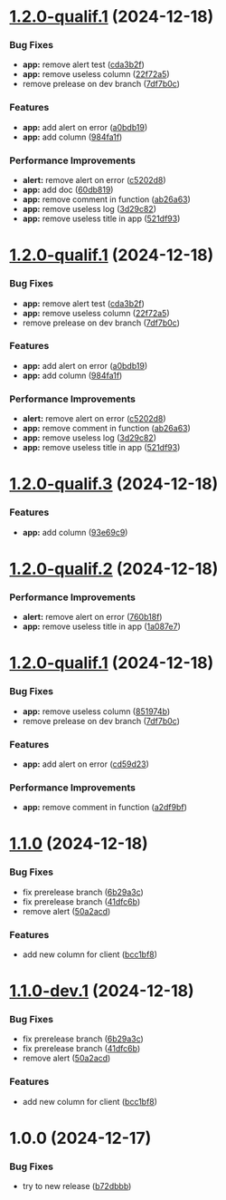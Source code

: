 # [1.2.0-qualif.1](https://github.com/ItAntoninR/semantic-gitmoji-release-test/compare/v1.1.0...v1.2.0-qualif.1) (2024-12-18)


### Bug Fixes

* **app:** remove alert test ([cda3b2f](https://github.com/ItAntoninR/semantic-gitmoji-release-test/commit/cda3b2fc406b77514ffee7c3c472a4ae91434f27))
* **app:** remove useless column ([22f72a5](https://github.com/ItAntoninR/semantic-gitmoji-release-test/commit/22f72a581e77a0d4c7cd01e9cfb279e553b26129))
* remove prelease on dev branch ([7df7b0c](https://github.com/ItAntoninR/semantic-gitmoji-release-test/commit/7df7b0c5ce060fd7d829c8d2e5d849071f67855c))


### Features

* **app:** add alert on error ([a0bdb19](https://github.com/ItAntoninR/semantic-gitmoji-release-test/commit/a0bdb195242eb6ed9f0b032a48014a30f3b44431))
* **app:** add column ([984fa1f](https://github.com/ItAntoninR/semantic-gitmoji-release-test/commit/984fa1fece46b63af432f99ab9de12b9d73a3a75))


### Performance Improvements

* **alert:** remove alert on error ([c5202d8](https://github.com/ItAntoninR/semantic-gitmoji-release-test/commit/c5202d8c3ed339395fb1a728e039cf8c819655e7))
* **app:** add doc ([60db819](https://github.com/ItAntoninR/semantic-gitmoji-release-test/commit/60db819aa1c0e1634d6c6cd4877a7cb9741f7cdb))
* **app:** remove comment in function ([ab26a63](https://github.com/ItAntoninR/semantic-gitmoji-release-test/commit/ab26a635f3be74c2b134d5c1bc43208894330c6d))
* **app:** remove useless log ([3d29c82](https://github.com/ItAntoninR/semantic-gitmoji-release-test/commit/3d29c823b42f1f464a27a5120055bdc4437d95ed))
* **app:** remove useless title in app ([521df93](https://github.com/ItAntoninR/semantic-gitmoji-release-test/commit/521df93bf0e0d9d2e93b528ff4bee7093c627b66))

# [1.2.0-qualif.1](https://github.com/ItAntoninR/semantic-gitmoji-release-test/compare/v1.1.0...v1.2.0-qualif.1) (2024-12-18)


### Bug Fixes

* **app:** remove alert test ([cda3b2f](https://github.com/ItAntoninR/semantic-gitmoji-release-test/commit/cda3b2fc406b77514ffee7c3c472a4ae91434f27))
* **app:** remove useless column ([22f72a5](https://github.com/ItAntoninR/semantic-gitmoji-release-test/commit/22f72a581e77a0d4c7cd01e9cfb279e553b26129))
* remove prelease on dev branch ([7df7b0c](https://github.com/ItAntoninR/semantic-gitmoji-release-test/commit/7df7b0c5ce060fd7d829c8d2e5d849071f67855c))


### Features

* **app:** add alert on error ([a0bdb19](https://github.com/ItAntoninR/semantic-gitmoji-release-test/commit/a0bdb195242eb6ed9f0b032a48014a30f3b44431))
* **app:** add column ([984fa1f](https://github.com/ItAntoninR/semantic-gitmoji-release-test/commit/984fa1fece46b63af432f99ab9de12b9d73a3a75))


### Performance Improvements

* **alert:** remove alert on error ([c5202d8](https://github.com/ItAntoninR/semantic-gitmoji-release-test/commit/c5202d8c3ed339395fb1a728e039cf8c819655e7))
* **app:** remove comment in function ([ab26a63](https://github.com/ItAntoninR/semantic-gitmoji-release-test/commit/ab26a635f3be74c2b134d5c1bc43208894330c6d))
* **app:** remove useless log ([3d29c82](https://github.com/ItAntoninR/semantic-gitmoji-release-test/commit/3d29c823b42f1f464a27a5120055bdc4437d95ed))
* **app:** remove useless title in app ([521df93](https://github.com/ItAntoninR/semantic-gitmoji-release-test/commit/521df93bf0e0d9d2e93b528ff4bee7093c627b66))

# [1.2.0-qualif.3](https://github.com/ItAntoninR/semantic-gitmoji-release-test/compare/v1.2.0-qualif.2...v1.2.0-qualif.3) (2024-12-18)


### Features

* **app:** add column ([93e69c9](https://github.com/ItAntoninR/semantic-gitmoji-release-test/commit/93e69c9c685d7c7df84b81d17de48eca85f9a6d7))

# [1.2.0-qualif.2](https://github.com/ItAntoninR/semantic-gitmoji-release-test/compare/v1.2.0-qualif.1...v1.2.0-qualif.2) (2024-12-18)


### Performance Improvements

* **alert:** remove alert on error ([760b18f](https://github.com/ItAntoninR/semantic-gitmoji-release-test/commit/760b18fa07038c50f2c2721f81a94755b2e19be4))
* **app:** remove useless title in app ([1a087e7](https://github.com/ItAntoninR/semantic-gitmoji-release-test/commit/1a087e7072056193d104f1b3e5c3c7454e967bec))

# [1.2.0-qualif.1](https://github.com/ItAntoninR/semantic-gitmoji-release-test/compare/v1.1.0...v1.2.0-qualif.1) (2024-12-18)


### Bug Fixes

* **app:** remove useless column ([851974b](https://github.com/ItAntoninR/semantic-gitmoji-release-test/commit/851974b2f09dfe02dbdac46f3e940f0e7c17d40d))
* remove prelease on dev branch ([7df7b0c](https://github.com/ItAntoninR/semantic-gitmoji-release-test/commit/7df7b0c5ce060fd7d829c8d2e5d849071f67855c))


### Features

* **app:** add alert on error ([cd59d23](https://github.com/ItAntoninR/semantic-gitmoji-release-test/commit/cd59d23ca2da194a56d46338aff579a76f06904e))


### Performance Improvements

* **app:** remove comment in function ([a2df9bf](https://github.com/ItAntoninR/semantic-gitmoji-release-test/commit/a2df9bf3adb3118e105112b012b07a0f49806e9f))

# [1.1.0](https://github.com/ItAntoninR/semantic-gitmoji-release-test/compare/v1.0.0...v1.1.0) (2024-12-18)


### Bug Fixes

* fix prerelease branch ([6b29a3c](https://github.com/ItAntoninR/semantic-gitmoji-release-test/commit/6b29a3c5b95fc636976d6d8465bd0e1a4a34bea0))
* fix prerelease branch ([41dfc6b](https://github.com/ItAntoninR/semantic-gitmoji-release-test/commit/41dfc6b12ea0a6dff7f471961a29db2273da61c4))
* remove alert ([50a2acd](https://github.com/ItAntoninR/semantic-gitmoji-release-test/commit/50a2acde93084116814966fe2aa4c9456dc51b78))


### Features

* add new column for client ([bcc1bf8](https://github.com/ItAntoninR/semantic-gitmoji-release-test/commit/bcc1bf8b1fb0b288cbc6d529f443a3af57ef50f5))

# [1.1.0-dev.1](https://github.com/ItAntoninR/semantic-gitmoji-release-test/compare/v1.0.0...v1.1.0-dev.1) (2024-12-18)


### Bug Fixes

* fix prerelease branch ([6b29a3c](https://github.com/ItAntoninR/semantic-gitmoji-release-test/commit/6b29a3c5b95fc636976d6d8465bd0e1a4a34bea0))
* fix prerelease branch ([41dfc6b](https://github.com/ItAntoninR/semantic-gitmoji-release-test/commit/41dfc6b12ea0a6dff7f471961a29db2273da61c4))
* remove alert ([50a2acd](https://github.com/ItAntoninR/semantic-gitmoji-release-test/commit/50a2acde93084116814966fe2aa4c9456dc51b78))


### Features

* add new column for client ([bcc1bf8](https://github.com/ItAntoninR/semantic-gitmoji-release-test/commit/bcc1bf8b1fb0b288cbc6d529f443a3af57ef50f5))

# 1.0.0 (2024-12-17)


### Bug Fixes

* try to new release ([b72dbbb](https://github.com/ItAntoninR/semantic-gitmoji-release-test/commit/b72dbbb89bdb83f7e2991e31b438dd95dfe9bbb4))
